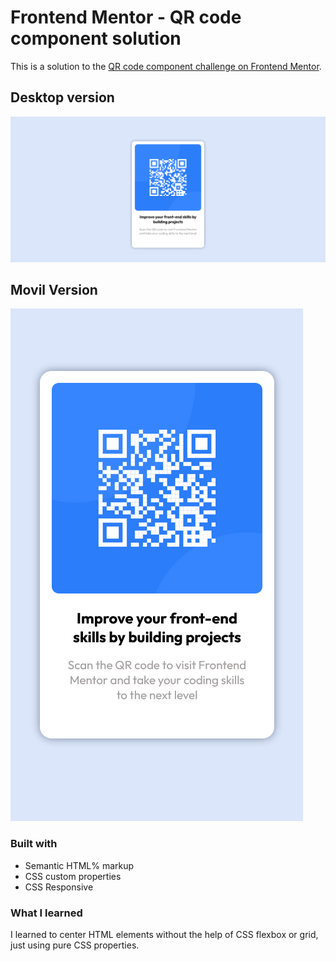 # Frontend Mentor - QR code component solution

This is a solution to the [QR code component challenge on Frontend Mentor](https://www.frontendmentor.io/challenges/qr-code-component-iux_sIO_H).

## Desktop version
![](./images/QR-desktop.png)

## Movil Version
![](./images/QR-movil-version.png)

### Built with

- Semantic HTML% markup
- CSS custom properties
- CSS Responsive

### What I learned

I learned to center HTML elements without the help of CSS flexbox or grid, just using pure CSS properties.
